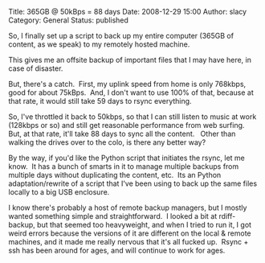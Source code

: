 Title: 365GB @ 50kBps = 88 days
Date: 2008-12-29 15:00
Author: slacy
Category: General
Status: published

So, I finally set up a script to back up my entire computer (365GB of
content, as we speak) to my remotely hosted machine.

This gives me an offsite backup of important files that I may have here,
in case of disaster.

But, there's a catch.  First, my uplink speed from home is only 768kbps,
good for about 75kBps.  And, I don't want to use 100% of that, because
at that rate, it would still take 59 days to rsync everything.

So, I've throttled it back to 50kbps, so that I can still listen to
music at work (128kbps or so) and still get reasonable performance from
web surfing.  But, at that rate, it'll take 88 days to sync all the
content.   Other than walking the drives over to the colo, is there any
better way?

By the way, if you'd like the Python script that initiates the rsync,
let me know.  It has a bunch of smarts in it to manage multiple backups
from multiple days without duplicating the content, etc.  Its an Python
adaptation/rewrite of a script that I've been using to back up the same
files locally to a big USB enclosure.

I know there's probably a host of remote backup managers, but I mostly
wanted something simple and straightforward.  I looked a bit at
rdiff-backup, but that seemed too heavyweight, and when I tried to run
it, I got weird errors because the versions of it are different on the
local & remote machines, and it made me really nervous that it's all
fucked up.  Rsync + ssh has been around for ages, and will continue to
work for ages.

